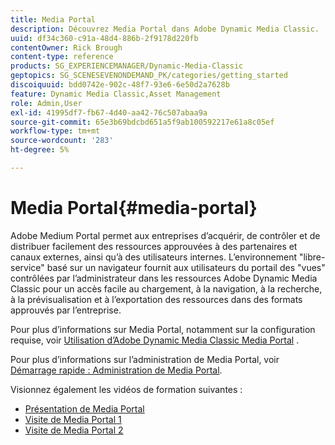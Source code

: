 ```yaml
---
title: Media Portal
description: Découvrez Media Portal dans Adobe Dynamic Media Classic.
uuid: df34c360-c91a-48d4-886b-2f9178d220fb
contentOwner: Rick Brough
content-type: reference
products: SG_EXPERIENCEMANAGER/Dynamic-Media-Classic
geptopics: SG_SCENESEVENONDEMAND_PK/categories/getting_started
discoiquuid: bdd0742e-902c-48f7-93e6-6e50d2a7628b
feature: Dynamic Media Classic,Asset Management
role: Admin,User
exl-id: 41995df7-fb67-4d40-aa42-76c507abaa9a
source-git-commit: 65e3b69bdcbd651a5f9ab100592217e61a8c05ef
workflow-type: tm+mt
source-wordcount: '283'
ht-degree: 5%

---
```


# Media Portal{#media-portal}

Adobe Medium Portal permet aux entreprises d’acquérir, de contrôler et de distribuer facilement des ressources approuvées à des partenaires et canaux externes, ainsi qu’à des utilisateurs internes. L’environnement &quot;libre-service&quot; basé sur un navigateur fournit aux utilisateurs du portail des &quot;vues&quot; contrôlées par l’administrateur dans les ressources Adobe Dynamic Media Classic pour un accès facile au chargement, à la navigation, à la recherche, à la prévisualisation et à l’exportation des ressources dans des formats approuvés par l’entreprise.

Pour plus d’informations sur Media Portal, notamment sur la configuration requise, voir [Utilisation d’Adobe Dynamic Media Classic Media Portal](https://help.adobe.com/en_US/scene7/mediaportal/) <!-- (https://help.adobe.com/en_US/scene7/mediaportal/index.html) -->.

Pour plus d’informations sur l’administration de Media Portal, voir [Démarrage rapide : Administration de Media Portal](quick-start-media-portal-administration.md#quick_start_media_portal_administration).

Visionnez également les vidéos de formation suivantes :

* [Présentation de Media Portal](https://s7d5.scene7.com/s7viewers/html5/VideoViewer.html?videoserverurl=https://s7d5.scene7.com/is/content/&amp;emailurl=https://s7d5.scene7.com/s7/emailFriend&amp;serverUrl=https://s7d5.scene7.com/is/image/&amp;config=Scene7SharedAssets/Universal_HTML5_Video&amp;contenturl=https://s7d5.scene7.com/skins/&amp;asset=S7tutorials/544_mp_overview1_converted%20renamed_Done-AVS)
* [Visite de Media Portal 1](https://s7d5.scene7.com/s7viewers/html5/VideoViewer.html?videoserverurl=https://s7d5.scene7.com/is/content/&amp;emailurl=https://s7d5.scene7.com/s7/emailFriend&amp;serverUrl=https://s7d5.scene7.com/is/image/&amp;config=Scene7SharedAssets/Universal_HTML5_Video&amp;contenturl=https://s7d5.scene7.com/skins/&amp;asset=S7tutorials/545_mp_tour1_user_converted%20renamed_Done-AVS)
* [Visite de Media Portal 2](https://s7d5.scene7.com/s7viewers/html5/VideoViewer.html?videoserverurl=https://s7d5.scene7.com/is/content/&amp;emailurl=https://s7d5.scene7.com/s7/emailFriend&amp;serverUrl=https://s7d5.scene7.com/is/image/&amp;config=Scene7SharedAssets/Universal_HTML5_Video&amp;contenturl=https://s7d5.scene7.com/skins/&amp;asset=S7tutorials/546_mp_tour2_admin_converted%20renamed_Done-AVS)
